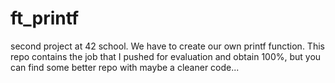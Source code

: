# ft_printf
second project at 42 school. We have to create our own printf function.
This repo contains the job that I pushed for evaluation and obtain 100%, but you can find some better repo with maybe a cleaner code...
